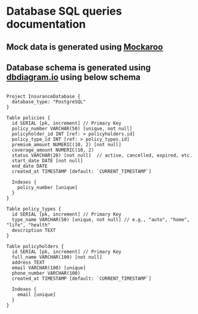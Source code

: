 # Database SQL queries documentation

## Mock data is generated using [Mockaroo](https://www.mockaroo.com/)

## Database schema is generated using [dbdiagram.io](https://dbdiagram.io/home) using below schema

``` DBML

Project InsuranceDatabase {
  database_type: "PostgreSQL"
}

Table policies {
  id SERIAL [pk, increment] // Primary Key
  policy_number VARCHAR(50) [unique, not null]
  policyholder_id INT [ref: > policyholders.id]
  policy_type_id INT [ref: > policy_types.id]
  premium_amount NUMERIC(10, 2) [not null]
  coverage_amount NUMERIC(10, 2)
  status VARCHAR(20) [not null]  // active, cancelled, expired, etc.
  start_date DATE [not null]
  end_date DATE
  created_at TIMESTAMP [default: `CURRENT_TIMESTAMP`]

  Indexes {
    policy_number [unique]
  }
}

Table policy_types {
  id SERIAL [pk, increment] // Primary Key
  type_name VARCHAR(50) [unique, not null] // e.g., "auto", "home", "life", "health"
  description TEXT
}

Table policyholders {
  id SERIAL [pk, increment] // Primary Key
  full_name VARCHAR(100) [not null]
  address TEXT
  email VARCHAR(100) [unique]
  phone_number VARCHAR(100)
  created_at TIMESTAMP [default: `CURRENT_TIMESTAMP`]

  Indexes {
    email [unique]
  }
} 

```
